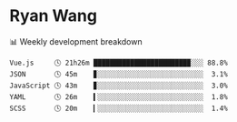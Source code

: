 # Ryan Wang

 <!-- waka-box start -->
📊 Weekly development breakdown
```text
Vue.js     🕓 21h26m ███████████████████████▉░░░ 88.8%
JSON       🕓 45m    ▊░░░░░░░░░░░░░░░░░░░░░░░░░░  3.1%
JavaScript 🕓 43m    ▊░░░░░░░░░░░░░░░░░░░░░░░░░░  3.0%
YAML       🕓 26m    ▍░░░░░░░░░░░░░░░░░░░░░░░░░░  1.8%
SCSS       🕓 20m    ▎░░░░░░░░░░░░░░░░░░░░░░░░░░  1.4%
```
<!-- Powered by https://github.com/YouEclipse/waka-box-go . -->
<!-- waka-box end -->